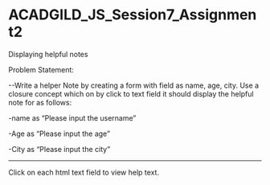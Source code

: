 # ACADGILD_JS_Session7_Assignment2
Displaying helpful notes

Problem Statement:

--Write a helper Note by creating a form with field as name, age, city. Use a closure
concept which on by click to text field it should display the helpful note for as follows:

-name as “Please input the username”

-Age as “Please input the age”

-City as “Please input the city”

------------------------------------------------------------------------------------------------------
Click on each html text field to view help text.
